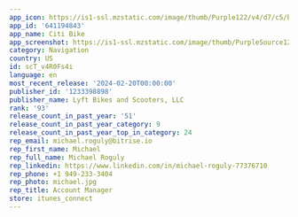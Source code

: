 ```yaml
---
app_icon: https://is1-ssl.mzstatic.com/image/thumb/Purple122/v4/d7/c5/b5/d7c5b5bb-a382-52ff-73c7-f33b3218453e/NewYorkCityAppIcon-Release-0-1x_U007ephone-0-85-220-0.png/1024x1024bb.png
app_id: '641194843'
app_name: Citi Bike
app_screenshot: https://is1-ssl.mzstatic.com/image/thumb/PurpleSource124/v4/b9/59/3d/b9593df8-5945-cc96-ad6c-cd874054aa5d/de0fc7e0-9167-40f2-bce7-ad0d8e6e9cc4_iOS_6.5__U00231.png/1242x2688bb.png
category: Navigation
country: US
id: scT_v4R0Fs4i
language: en
most_recent_release: '2024-02-20T00:00:00'
publisher_id: '1233398898'
publisher_name: Lyft Bikes and Scooters, LLC
rank: '93'
release_count_in_past_year: '51'
release_count_in_past_year_category: 9
release_count_in_past_year_top_in_category: 24
rep_email: michael.roguly@bitrise.io
rep_first_name: Michael
rep_full_name: Michael Roguly
rep_linkedin: https://www.linkedin.com/in/michael-roguly-77376710
rep_phone: +1 949-233-3404
rep_photo: michael.jpg
rep_title: Account Manager
store: itunes_connect
---
```

